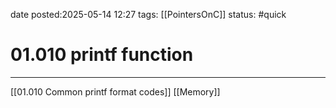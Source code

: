date posted:2025-05-14 12:27
tags: [[PointersOnC]]
status: #quick
# 01.010 printf function
---
[[01.010 Common printf format codes]]
[[Memory]] 

